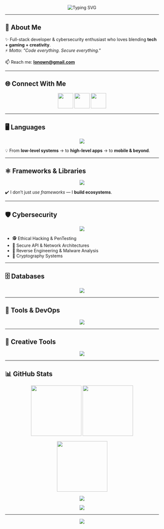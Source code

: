 <!-- Banner -->
<p align="center">
  <img src="https://readme-typing-svg.herokuapp.com?font=JetBrains+Mono&weight=600&size=28&pause=1000&color=00F8B9&center=true&vCenter=true&width=750&lines=👋+Hey%2C+I'm+LONOWN;💻+Full-Stack+Developer;🔐+Cybersecurity+Expert;🎮+Tech+%2B+Gaming+%2B+Creativity;&repeat=true" alt="Typing SVG"/>
</p>

---

## 🚀 About Me  
✨ Full-stack developer & cybersecurity enthusiast who loves blending **tech + gaming + creativity**.  
⚡ *Motto*: *"Code everything. Secure everything."*  

📫 Reach me: **lonown@gmail.com**

---

## 🌐 Connect With Me  
<p align="center">
  <a href="https://discord.com/users/1041583842097635368" target="_blank"><img src="https://skillicons.dev/icons?i=discord" height="50"/></a>
  <a href="mailto:lonown@gmail.com" target="_blank"><img src="https://skillicons.dev/icons?i=gmail" height="50"/></a>
  <a href="https://github.com/LONOWN281" target="_blank"><img src="https://skillicons.dev/icons?i=github" height="50"/></a>
</p>

---

## 🖥️ Languages  
<p align="center">
  <img src="https://skillicons.dev/icons?i=html,css,js,ts,python,lua,c,cpp,java,cs,php,ruby,go,rust,dart,kotlin,swift,bash,powershell" />
</p>

💡 From **low-level systems** → to **high-level apps** → to **mobile & beyond**.

---

## ⚛️ Frameworks & Libraries  
<p align="center">
  <img src="https://skillicons.dev/icons?i=react,nextjs,vue,nuxtjs,svelte,tailwind,nestjs,express,angular,django,flask,fastapi,bootstrap,threejs,unity" />
</p>

✔️ I don’t just *use frameworks* — I **build ecosystems**.

---

## 🛡️ Cybersecurity  
<p align="center">
  <img src="https://skillicons.dev/icons?i=linux,bash,python,raspberrypi" />
</p>

- 🕵️ Ethical Hacking & PenTesting  
- 🔐 Secure API & Network Architectures  
- 🧩 Reverse Engineering & Malware Analysis  
- 🔑 Cryptography Systems  

---

## 🗄️ Databases  
<p align="center">
  <img src="https://skillicons.dev/icons?i=mysql,mongodb,sqlite,firebase,mariadb,postgresql,redis" />
</p>

---

## 🔧 Tools & DevOps  
<p align="center">
  <img src="https://skillicons.dev/icons?i=docker,nginx,git,github,postman,vscode,jenkins,aws,gcp,azure" />
</p>

---

## 🎨 Creative Tools  
<p align="center">
  <img src="https://skillicons.dev/icons?i=figma,photoshop,illustrator,aftereffects,blender,unity,unreal" />
</p>

---

## 📊 GitHub Stats  
<p align="center">
  <img src="https://github-readme-stats.vercel.app/api?username=LONOWN281&show_icons=true&theme=tokyonight&hide_border=true" height="165"/>
  <img src="https://github-readme-stats.vercel.app/api/top-langs/?username=LONOWN281&layout=compact&theme=tokyonight&hide_border=true" height="165"/>
</p>

<p align="center">
  <img src="https://github-readme-streak-stats.herokuapp.com/?user=LONOWN281&theme=tokyonight&hide_border=true" height="165"/>
</p>

<p align="center">
  <img src="https://github-profile-trophy.vercel.app/?username=LONOWN281&theme=tokyonight&no-frame=true&row=1&column=6" />
</p>

<p align="center">
  <img src="https://github-readme-activity-graph.vercel.app/graph?username=LONOWN281&theme=tokyo-night&hide_border=true" />
</p>

---

<p align="center">
  <img src="https://komarev.com/ghpvc/?username=LONOWN281&color=00f8b9&style=for-the-badge" />
</p>
